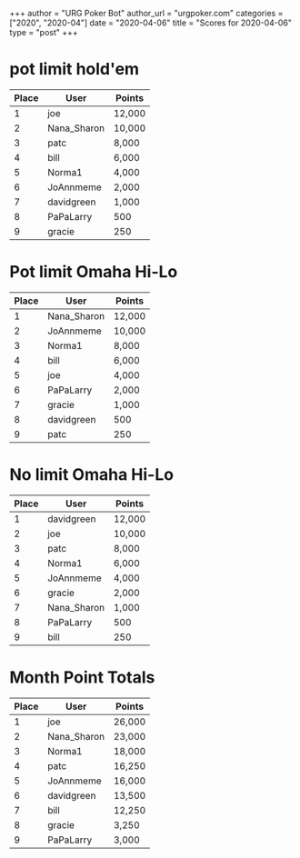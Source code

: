 +++
author = "URG Poker Bot"
author_url = "urgpoker.com"
categories = ["2020", "2020-04"]
date = "2020-04-06"
title = "Scores for 2020-04-06"
type = "post"
+++
# pot limit hold'em

| Place | User | Points |
|-------|------|--------|
| 1 | joe | 12,000 |
| 2 | Nana_Sharon | 10,000 |
| 3 | patc | 8,000 |
| 4 | bill | 6,000 |
| 5 | Norma1 | 4,000 |
| 6 | JoAnnmeme | 2,000 |
| 7 | davidgreen | 1,000 |
| 8 | PaPaLarry | 500 |
| 9 | gracie | 250 |

# Pot limit Omaha Hi-Lo

| Place | User | Points |
|-------|------|--------|
| 1 | Nana_Sharon | 12,000 |
| 2 | JoAnnmeme | 10,000 |
| 3 | Norma1 | 8,000 |
| 4 | bill | 6,000 |
| 5 | joe | 4,000 |
| 6 | PaPaLarry | 2,000 |
| 7 | gracie | 1,000 |
| 8 | davidgreen | 500 |
| 9 | patc | 250 |

# No limit Omaha Hi-Lo

| Place | User | Points |
|-------|------|--------|
| 1 | davidgreen | 12,000 |
| 2 | joe | 10,000 |
| 3 | patc | 8,000 |
| 4 | Norma1 | 6,000 |
| 5 | JoAnnmeme | 4,000 |
| 6 | gracie | 2,000 |
| 7 | Nana_Sharon | 1,000 |
| 8 | PaPaLarry | 500 |
| 9 | bill | 250 |

# Month Point Totals

| Place | User | Points |
|-------|------|--------|
| 1 | joe | 26,000 |
| 2 | Nana_Sharon | 23,000 |
| 3 | Norma1 | 18,000 |
| 4 | patc | 16,250 |
| 5 | JoAnnmeme | 16,000 |
| 6 | davidgreen | 13,500 |
| 7 | bill | 12,250 |
| 8 | gracie | 3,250 |
| 9 | PaPaLarry | 3,000 |

